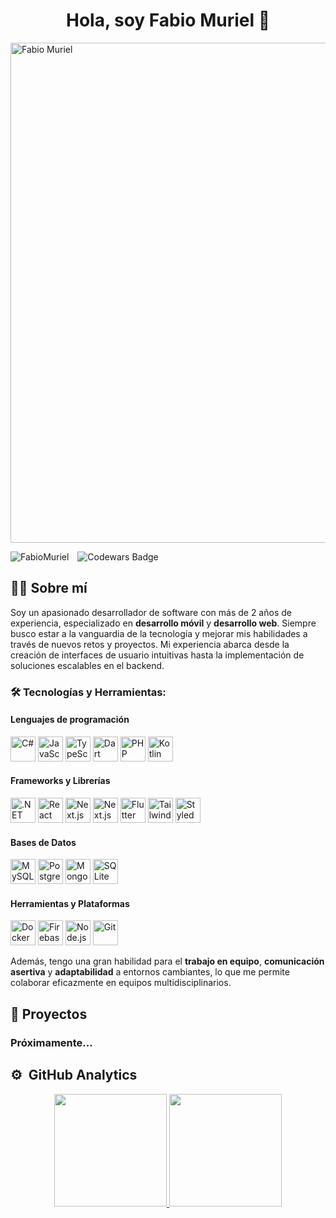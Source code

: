 <div align="center">
<h1 align="center">Hola, soy Fabio Muriel 👋</h1>
</div>

<img src="https://i.imgur.com/W5eSm8t.jpeg" alt="Fabio Muriel" width="800px">

<p align="left">
  <img src="https://komarev.com/ghpvc/?username=FabioMuriel&label=Profile%20views&color=0e75b6&style=flat" alt="FabioMuriel" style="margin-right: 10px;"/>
  <img src="https://www.codewars.com/users/FabioMuriel/badges/small" alt="Codewars Badge"/>
</p>

## 👨‍💻 Sobre mí

Soy un apasionado desarrollador de software con más de 2 años de experiencia, especializado en **desarrollo móvil** y **desarrollo web**. Siempre busco estar a la vanguardia de la tecnología y mejorar mis habilidades a través de nuevos retos y proyectos. Mi experiencia abarca desde la creación de interfaces de usuario intuitivas hasta la implementación de soluciones escalables en el backend.

### 🛠️ Tecnologías y Herramientas:

#### Lenguajes de programación
<p align="left">
  <img src="https://cdn.jsdelivr.net/gh/devicons/devicon/icons/csharp/csharp-original.svg" alt="C#" width="40" height="40"/>
  <img src="https://cdn.jsdelivr.net/gh/devicons/devicon/icons/javascript/javascript-original.svg" alt="JavaScript" width="40" height="40"/>
  <img src="https://cdn.jsdelivr.net/gh/devicons/devicon/icons/typescript/typescript-original.svg" alt="TypeScript" width="40" height="40"/>
  <img src="https://cdn.jsdelivr.net/gh/devicons/devicon/icons/dart/dart-original.svg" alt="Dart" width="40" height="40"/>
  <img src="https://cdn.jsdelivr.net/gh/devicons/devicon/icons/php/php-original.svg" alt="PHP" width="40" height="40"/>
  <img src="https://cdn.jsdelivr.net/gh/devicons/devicon/icons/kotlin/kotlin-original.svg" alt="Kotlin" width="40" height="40"/>
</p>

#### Frameworks y Librerías
<p align="left">
  <img src="https://cdn.jsdelivr.net/gh/devicons/devicon/icons/dotnetcore/dotnetcore-original.svg" alt=".NET" width="40" height="40"/>
  <img src="https://cdn.jsdelivr.net/gh/devicons/devicon/icons/react/react-original.svg" alt="React" width="40" height="40"/>
  <img src="https://cdn.jsdelivr.net/gh/devicons/devicon/icons/nestjs/nestjs-original.svg" alt="Next.js" width="40" height="40"/>
  <img src="https://cdn.jsdelivr.net/gh/devicons/devicon/icons/nextjs/nextjs-original.svg" alt="Next.js" width="40" height="40"/>
  <img src="https://cdn.jsdelivr.net/gh/devicons/devicon/icons/flutter/flutter-original.svg" alt="Flutter" width="40" height="40"/>
  <img src="https://www.vectorlogo.zone/logos/tailwindcss/tailwindcss-icon.svg" alt="Tailwind CSS" width="40" height="40"/>
  <img src="https://styled-components.com/favicon.png" alt="Styled Components" width="40" height="40"/>
</p>

#### Bases de Datos
<p align="left">
  <img src="https://cdn.jsdelivr.net/gh/devicons/devicon/icons/mysql/mysql-original.svg" alt="MySQL" width="40" height="40"/>
  <img src="https://cdn.jsdelivr.net/gh/devicons/devicon/icons/postgresql/postgresql-original.svg" alt="PostgreSQL" width="40" height="40"/>
  <img src="https://cdn.jsdelivr.net/gh/devicons/devicon/icons/mongodb/mongodb-original.svg" alt="MongoDB" width="40" height="40"/>
  <img src="https://cdn.jsdelivr.net/gh/devicons/devicon/icons/sqlite/sqlite-original.svg" alt="SQLite" width="40" height="40"/>
</p>

#### Herramientas y Plataformas
<p align="left">
  <img src="https://cdn.jsdelivr.net/gh/devicons/devicon/icons/docker/docker-original.svg" alt="Docker" width="40" height="40"/>
  <img src="https://cdn.jsdelivr.net/gh/devicons/devicon/icons/firebase/firebase-plain.svg" alt="Firebase" width="40" height="40"/>
  <img src="https://cdn.jsdelivr.net/gh/devicons/devicon/icons/nodejs/nodejs-original.svg" alt="Node.js" width="40" height="40"/>
  <img src="https://cdn.jsdelivr.net/gh/devicons/devicon/icons/git/git-original.svg" alt="Git" width="40" height="40"/>
  
</p>

Además, tengo una gran habilidad para el **trabajo en equipo**, **comunicación asertiva** y **adaptabilidad** a entornos cambiantes, lo que me permite colaborar eficazmente en equipos multidisciplinarios.

## 🚀 Proyectos

<h3>Próximamente...</h3>

## ⚙️ &nbsp;GitHub Analytics

<p align="center">
<a href="https://github.com/FabioMuriel">
  <img height="180em" src="https://github-readme-stats-eight-theta.vercel.app/api?username=FabioMuriel&show_icons=true&theme=algolia&include_all_commits=true&count_private=true"/>
  <img height="180em" src="https://github-readme-stats-eight-theta.vercel.app/api/top-langs/?username=FabioMuriel&layout=compact&langs_count=8&theme=algolia"/>
</a>
</p>

